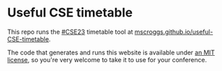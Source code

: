 # Useful CSE timetable
This repo runs the [#CSE23](https://twitter.com/hashtag/SIAMCSE23?src=hashtag_click&f=live)
timetable tool at [mscroggs.github.io/useful-CSE-timetable](https://mscroggs.github.io/useful-CSE-timetable/).

The code that generates and runs this website is available under
[an MIT license](LICENSE), so you're very welcome to take it to use for your
conference.
